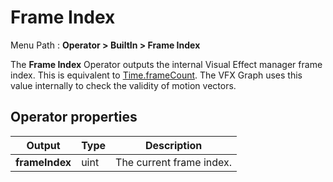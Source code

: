 # Frame Index

Menu Path : **Operator > BuiltIn > Frame Index**

The **Frame Index** Operator outputs the internal Visual Effect manager frame index. This is equivalent to [Time.frameCount](https://docs.unity3d.com/ScriptReference/Time-frameCount.html). The VFX Graph uses this value internally to check the validity of motion vectors.

## Operator properties

| **Output**     | **Type** | **Description**          |
| -------------- | -------- | ------------------------ |
| **frameIndex** | uint     | The current frame index. |